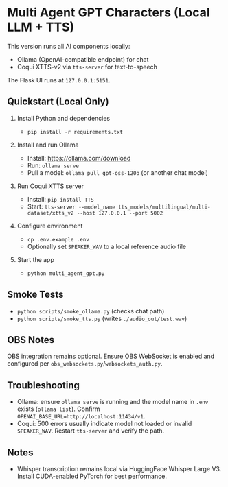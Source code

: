 # Multi Agent GPT Characters (Local LLM + TTS)

This version runs all AI components locally:
- Ollama (OpenAI-compatible endpoint) for chat
- Coqui XTTS-v2 via `tts-server` for text-to-speech

The Flask UI runs at `127.0.0.1:5151`.

## Quickstart (Local Only)

1) Install Python and dependencies
   - `pip install -r requirements.txt`

2) Install and run Ollama
   - Install: https://ollama.com/download
   - Run: `ollama serve`
   - Pull a model: `ollama pull gpt-oss-120b` (or another chat model)

3) Run Coqui XTTS server
   - Install: `pip install TTS`
   - Start: `tts-server --model_name tts_models/multilingual/multi-dataset/xtts_v2 --host 127.0.0.1 --port 5002`

4) Configure environment
   - `cp .env.example .env`
   - Optionally set `SPEAKER_WAV` to a local reference audio file

5) Start the app
   - `python multi_agent_gpt.py`

## Smoke Tests
- `python scripts/smoke_ollama.py` (checks chat path)
- `python scripts/smoke_tts.py` (writes `./audio_out/test.wav`)

## OBS Notes
OBS integration remains optional. Ensure OBS WebSocket is enabled and configured per `obs_websockets.py`/`websockets_auth.py`.

## Troubleshooting
- Ollama: ensure `ollama serve` is running and the model name in `.env` exists (`ollama list`). Confirm `OPENAI_BASE_URL=http://localhost:11434/v1`.
- Coqui: 500 errors usually indicate model not loaded or invalid `SPEAKER_WAV`. Restart `tts-server` and verify the path.

## Notes
- Whisper transcription remains local via HuggingFace Whisper Large V3. Install CUDA-enabled PyTorch for best performance.
